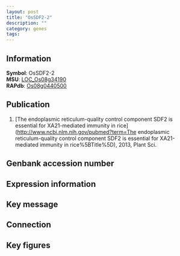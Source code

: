 ```yaml
---
layout: post
title: "OsSDF2-2"
description: ""
category: genes
tags: 
---
```


## Information
__Symbol__: OsSDF2-2  
__MSU__: [LOC_Os08g34190](http://rice.plantbiology.msu.edu/cgi-bin/ORF_infopage.cgi?orf=LOC_Os08g34190)  
__RAPdb__: [Os08g0440500](http://rapdb.dna.affrc.go.jp/viewer/gbrowse_details/irgsp1?name=Os08g0440500)  

## Publication
1. [The endoplasmic reticulum-quality control component SDF2 is essential for XA21-mediated immunity in rice](http://www.ncbi.nlm.nih.gov/pubmed?term=The endoplasmic reticulum-quality control component SDF2 is essential for XA21-mediated immunity in rice%5BTitle%5D), 2013, Plant Sci.

## Genbank accession number

## Expression information

## Key message

## Connection

## Key figures


